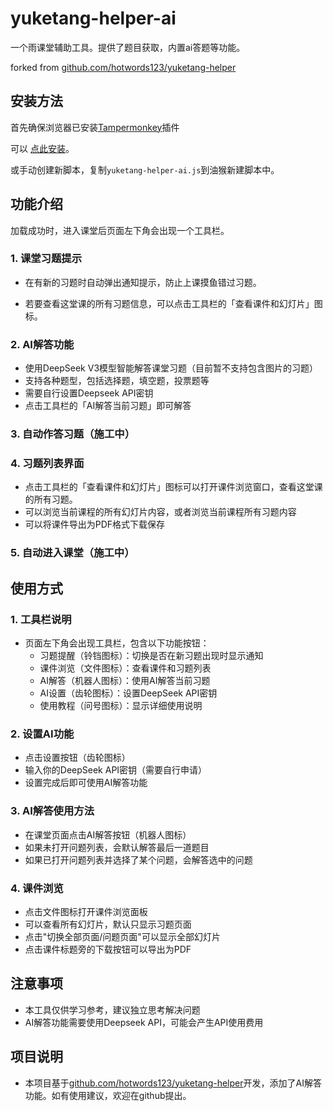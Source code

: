 # yuketang-helper-ai

一个雨课堂辅助工具。提供了题目获取，内置ai答题等功能。

forked from [github.com/hotwords123/yuketang-helper](github.com/hotwords123/yuketang-helper)

## 安装方法
首先确保浏览器已安装[Tampermonkey](https://www.tampermonkey.net/)插件

可以 [点此安装](https://update.greasyfork.org/scripts/531469/AI%E9%9B%A8%E8%AF%BE%E5%A0%82%E5%8A%A9%E6%89%8B.user.js)。

或手动创建新脚本，复制```yuketang-helper-ai.js```到油猴新建脚本中。

## 功能介绍

加载成功时，进入课堂后页面左下角会出现一个工具栏。

### 1. 课堂习题提示

- 在有新的习题时自动弹出通知提示，防止上课摸鱼错过习题。

- 若要查看这堂课的所有习题信息，可以点击工具栏的「查看课件和幻灯片」图标。

### 2. AI解答功能

- 使用DeepSeek V3模型智能解答课堂习题（目前暂不支持包含图片的习题）
- 支持各种题型，包括选择题，填空题，投票题等
- 需要自行设置Deepseek API密钥
- 点击工具栏的「AI解答当前习题」即可解答

### 3. 自动作答习题（施工中）

### 4. 习题列表界面

- 点击工具栏的「查看课件和幻灯片」图标可以打开课件浏览窗口，查看这堂课的所有习题。
- 可以浏览当前课程的所有幻灯片内容，或者浏览当前课程所有习题内容
- 可以将课件导出为PDF格式下载保存

### 5. 自动进入课堂（施工中）

## 使用方式

### 1. 工具栏说明

- 页面左下角会出现工具栏，包含以下功能按钮：
  - 习题提醒（铃铛图标）：切换是否在新习题出现时显示通知
  - 课件浏览（文件图标）：查看课件和习题列表
  - AI解答（机器人图标）：使用AI解答当前习题
  - AI设置（齿轮图标）：设置DeepSeek API密钥
  - 使用教程（问号图标）：显示详细使用说明

### 2. 设置AI功能

- 点击设置按钮（齿轮图标）
- 输入你的DeepSeek API密钥（需要自行申请）
- 设置完成后即可使用AI解答功能

### 3. AI解答使用方法

- 在课堂页面点击AI解答按钮（机器人图标）
- 如果未打开问题列表，会默认解答最后一道题目
- 如果已打开问题列表并选择了某个问题，会解答选中的问题

### 4. 课件浏览

- 点击文件图标打开课件浏览面板
- 可以查看所有幻灯片，默认只显示习题页面
- 点击"切换全部页面/问题页面"可以显示全部幻灯片
- 点击课件标题旁的下载按钮可以导出为PDF

## 注意事项

- 本工具仅供学习参考，建议独立思考解决问题
- AI解答功能需要使用Deepseek API，可能会产生API使用费用

## 项目说明

- 本项目基于[github.com/hotwords123/yuketang-helper](github.com/hotwords123/yuketang-helper)开发，添加了AI解答功能。如有使用建议，欢迎在github提出。